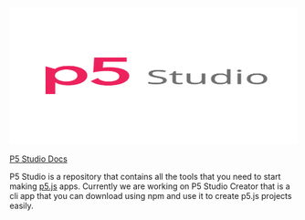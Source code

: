 <a href="https://andy-python-programmer.github.io/p5-studio/"><img src="docs/logo_github.svg" height="240" width="100%"></a>

<a href="https://andy-python-programmer.github.io/p5-studio/"><p>P5 Studio Docs</p></a>

P5 Studio is a repository that contains all the tools that you need to start making <a href="https://p5js.org/">p5.js</a> apps. Currently we are working on P5 Studio Creator that is a cli app that you can download using npm and use it to create p5.js projects easily.
